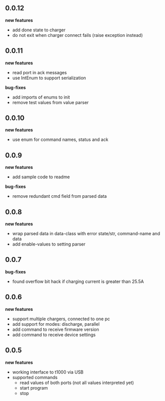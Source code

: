 
## 0.0.12

**new features**
* add done state to charger
* do not exit when charger connect fails (raise exception instead)


## 0.0.11

**new features**
* read port in ack messages
* use IntEnum to support serialization

**bug-fixes**
* add imports of enums to init
* remove test values from value parser


## 0.0.10

**new features**
* use enum for command names, status and ack

## 0.0.9

**new features**
* add sample code to readme

**bug-fixes**
* remove redundant cmd field from parsed data

## 0.0.8

**new features**
* wrap parsed data in data-class with error state/str, command-name and data
* add enable-values to setting parser

## 0.0.7

**bug-fixes**
* found overflow bit hack if charging current is greater than 25.5A

## 0.0.6

**new features**
* support multiple chargers, connected to one pc
* add support for modes: discharge, parallel
* add command to receive firmware version
* add command to receive device settings

## 0.0.5

**new features**
* working interface to t1000 via USB
* supported commands
    * read values of both ports (not all values interpreted yet)
    * start program
    * stop
